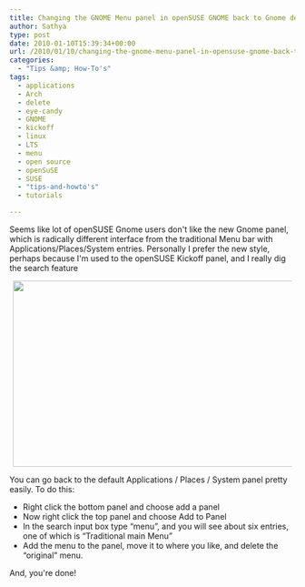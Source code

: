```yaml
---
title: Changing the GNOME Menu panel in openSUSE GNOME back to Gnome defaults
author: Sathya
type: post
date: 2010-01-10T15:39:34+00:00
url: /2010/01/10/changing-the-gnome-menu-panel-in-opensuse-gnome-back-to-gnome-defaults/
categories:
  - "Tips &amp; How-To's"
tags:
  - applications
  - Arch
  - delete
  - eye-candy
  - GNOME
  - kickoff
  - linux
  - LTS
  - menu
  - open source
  - openSuSE
  - SUSE
  - "tips-and-howto's"
  - tutorials

---
```

Seems like lot of openSUSE Gnome users don't like the new Gnome panel, which is radically different interface from the traditional Menu bar with Applications/Places/System entries. Personally I prefer the new style, perhaps because I'm used to the openSUSE Kickoff panel, and I really dig the search feature

<!--more-->

<a id="aptureLink_yMh1BnWwbY" style="margin-top: 0; margin-right: auto; margin-bottom: 0; margin-left: auto; text-align: center; display: block; padding-top: 0px; padding-right: 6px; padding-bottom: 0px; padding-left: 6px;" href="https://img245.imageshack.us/img245/694/uploadc.jpg"><img style="border: 0px none currentColor;" src="https://img245.imageshack.us/img245/694/uploadc.jpg" alt="" width="509px" height="327px" /></a>

You can go back to the default Applications / Places / System panel pretty easily. To do this:

  * Right click the bottom panel and choose add a panel
  * Now right click the top panel and choose Add to Panel
  * In the search input box type &#8220;menu&#8221;, and you will see about six entries, one of which is &#8220;Traditional main Menu&#8221;
  * Add the menu to the panel, move it to where you like, and delete the &#8220;original&#8221; menu.

And, you're done!
